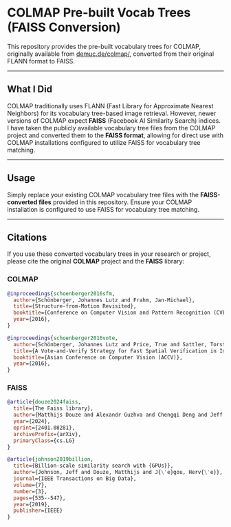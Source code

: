 # COLMAP Pre-built Vocab Trees (FAISS Conversion)

This repository provides the pre-built vocabulary trees for COLMAP, originally available from [demuc.de/colmap/](https://demuc.de/colmap/), converted from their original FLANN format to FAISS.

---

## What I Did

COLMAP traditionally uses FLANN (Fast Library for Approximate Nearest Neighbors) for its vocabulary tree-based image retrieval. However, newer versions of COLMAP expect **FAISS** (Facebook AI Similarity Search) indices. I have taken the publicly available vocabulary tree files from the COLMAP project and converted them to the **FAISS format**, allowing for direct use with COLMAP installations configured to utilize FAISS for vocabulary tree matching.

---

## Usage

Simply replace your existing COLMAP vocabulary tree files with the **FAISS-converted files** provided in this repository. Ensure your COLMAP installation is configured to use FAISS for vocabulary tree matching.

---

## Citations

If you use these converted vocabulary trees in your research or project, please cite the original **COLMAP** project and the **FAISS** library:

### COLMAP

```bibtex
@inproceedings{schoenberger2016sfm,
  author={Schönberger, Johannes Lutz and Frahm, Jan-Michael},
  title={Structure-from-Motion Revisited},
  booktitle={Conference on Computer Vision and Pattern Recognition (CVPR)},
  year={2016},
}

@inproceedings{schoenberger2016vote,
  author={Schönberger, Johannes Lutz and Price, True and Sattler, Torsten and Frahm, Jan-Michael and Pollefeys, Marc},
  title={A Vote-and-Verify Strategy for Fast Spatial Verification in Image Retrieval},
  booktitle={Asian Conference on Computer Vision (ACCV)},
  year={2016},
}
```

### FAISS

```bibtex
@article{douze2024faiss,
  title={The Faiss library},
  author={Matthijs Douze and Alexandr Guzhva and Chengqi Deng and Jeff Johnson and Gergely Szilvasy and Pierre-Emmanuel Mazaré and Maria Lomeli and Lucas Hosseini and Hervé Jégou},
  year={2024},
  eprint={2401.08281},
  archivePrefix={arXiv},
  primaryClass={cs.LG}
}

@article{johnson2019billion,
  title={Billion-scale similarity search with {GPUs}},
  author={Johnson, Jeff and Douze, Matthijs and J{\'e}gou, Herv{\'e}},
  journal={IEEE Transactions on Big Data},
  volume={7},
  number={3},
  pages={535--547},
  year={2019},
  publisher={IEEE}
}
```
